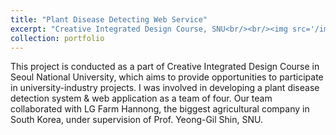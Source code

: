 ```yaml
---
title: "Plant Disease Detecting Web Service"
excerpt: "Creative Integrated Design Course, SNU<br/><br/><img src='/images/Farmhannong.png' align='middle' width='700' height='500'>"
collection: portfolio
---
```


This project is conducted as a part of Creative Integrated Design Course in Seoul National University, which aims to provide opportunities to participate in university-industry projects. I was involved in developing a plant disease detection system & web application as a team of four. Our team collaborated with LG Farm Hannong, the biggest agricultural company in South Korea, under supervision of Prof. Yeong-Gil Shin, SNU.


